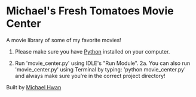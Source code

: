 # Michael's Fresh Tomatoes Movie Center

A movie library of some of my favorite movies!

1. Please make sure you have [Python](https://www.python.org/downloads/) installed on your computer.

2. Run 'movie_center.py' using IDLE's "Run Module".
  2a. You can also run 'movie_center.py' using Terminal by typing: 'python movie_center.py' and always make sure you're in the correct project directory! 

Built by [Michael Hwan](http://michaelhwan.com)
